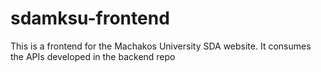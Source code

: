 # sdamksu-frontend
This is a frontend for the Machakos University SDA website. It consumes the APIs developed in the backend repo
